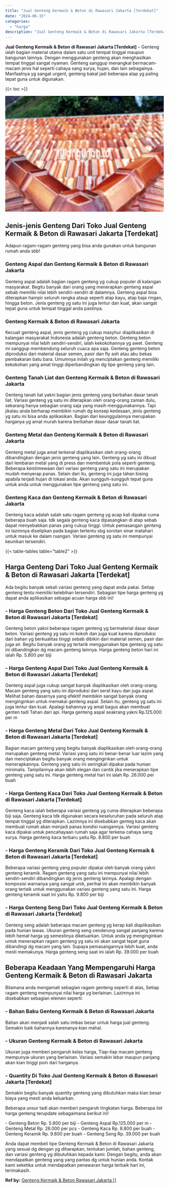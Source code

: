 ```yaml
---
title: "Jual Genteng Kermaik & Beton di Rawasari Jakarta [Terdekat]"
date: "2024-06-15"
categories: 
  - "harga"
description: "Jual Genteng Kermaik & Beton di Rawasari Jakarta [Terdekat]. Anda dapat membeli tipe Genteng Kermaik & Beton di Rawasari Jakarta yang sesuai dg dengan yg dih..."
---
```


**Jual Genteng Kermaik & Beton di Rawasari Jakarta \[Terdekat\]** – Genteng ialah bagian material utama dalam satu unit tempat tinggal maupun bangunan lainnya. Dengan menggunakan genteng akan menghasilkan tempat tinggal sangat nyaman. Genteng sanggup menangkal bermacam-macam jenis hal seperti cahaya sang surya, hujan, dan lain sebagainya. Manfaatnya yg sangat urgent, genteng bakal jadi beberapa atap yg paling tepat guna untuk digunakan.

{{< toc >}}

![Jual Genteng Kermaik & Beton di Rawasari Jakarta [Terdekat]](/images/genteng-minimalis-murah29.png)

## Jenis-jenis Genteng Dari Toko Jual Genteng Kermaik & Beton di Rawasari Jakarta \[Terdekat\]

Adapun ragam-ragam genteng yang bisa anda gunakan untuk bangunan rumah anda sbb!

### Genteng Aspal dan Genteng Kermaik & Beton di Rawasari Jakarta

Genteng aspal adalah bagian ragam genteng yg cukup populer di kalangan masyarakat. Begitu banyak dari orang yang menerapkan genteng aspal sebab memiliki nilai lebih sendiri-sendiri di dalamnya. Genteng aspal bisa diterapkan hampir seluruh rangka ataup seperti atap kayu, atap baja ringan, hingga beton. Jenis genteng yg satu ini juga lentur dan kuat, akan sangat tepat guna untuk tempat tinggal anda pastinya.

### Genteng Kermaik & Beton di Rawasari Jakarta

Kecuali genteng aspal, jenis genteng yg cukup masyhur diaplikasikan di kalangan masyarakat Indonesia adalah genteng beton. Genteng beton mempunyai nilai lebih sendiri-sendiri, ialah kekokohannya yg awet. Genteng ini sanggup membendung seluruh cuaca apa saja. Genteng genteng beton diproduksi dari material dasar semen, pasir dan fly ash atau abu bekas pembakaran batu bara. Umumnya inilah yg menciptakan genteng memiliki kekokohan yang amat tinggi diperbandingkan dg tipe genteng yang lain.

### Genteng Tanah Liat dan Genteng Kermaik & Beton di Rawasari Jakarta

Genteng tanah liat yakni bagian jenis genteng yang berbahan dasar tanah liat. Variasi genteng yg satu ini diterapkan oleh orang-orang zaman dulu, sekarang hanya sebagian orang saja yang masih menggunakannya. Tapi jikalau anda berharap membikin rumah dg konsep kedesaan, jenis genteng yg satu ini bisa anda aplikasikan. Bagian dari keunggulannya merupakan harganya yg amat murah karena berbahan dasar dasar tanah liat.

### Genteng Metal dan Genteng Kermaik & Beton di Rawasari Jakarta

Genteng metal juga amat terkenal diaplikasikan oleh orang-orang dibandingkan dengan jenis genteng yang lain. Genteng yg satu ini dibuat dari lembaran metal yang di press dan membentuk pola seperti genteng. Beberapa keistimewaan dari variasi genteng yang satu ini merupakan mudah menyerap panas. Selain dari itu, genteng ini juga tahan bising apabila terjadi hujan di lokasi anda. Akan sungguh-sungguh tepat guna untuk anda untuk menggunakan tipe genteng yang satu ini.

### Genteng Kaca dan Genteng Kermaik & Beton di Rawasari Jakarta

Genteng kaca adalah salah satu ragam genteng yg acap kali dipakai cuma beberapa buah saja. tdk segala genteng kaca dipasangkan di atap sebab dapat menyebabkan panas yang cukup tinggi. Untuk pemasangan genteng ini lazimnya diselipkan pada bagian tertentu sbg sorotan sinar matahari untuk masuk ke dalam ruangan. Variasi genteng yg satu ini mempunyai keunikan tersendiri.

{{< table-tables table="table2" >}}

## Harga Genteng Dari Toko Jual Genteng Kermaik & Beton di Rawasari Jakarta \[Terdekat\]

Ada begitu banyak sekali variasi genteng yang dapat anda pakai. Setiap genteng tentu memiliki kelebihan tersendiri. Sebagian tipe harga genteng yg dapat anda aplikasikan sebagai acuan harga sbb ini!

### \- Harga Genteng Beton Dari Toko Jual Genteng Kermaik & Beton di Rawasari Jakarta \[Terdekat\]

Genteng beton yakni beberapa ragam genteng yg bermaterial dasar dasar beton. Variasi genteng yg satu ini kokoh dan juga kuat karena diproduksi dari bahan yg berkualitas tinggi sebab dibikin dari material semen, pasir dan juga air. Begitu banyak orang yg tertarik menggunakan tipe genteng yg satu ini dibandingkan dg macam genteng lainnya. Harga genteng beton hari ini ialah Rp. 5.800 per biji

### \- Harga Genteng Aspal Dari Toko Jual Genteng Kermaik & Beton di Rawasari Jakarta \[Terdekat\]

Genteng aspal juga cukup sangat banyak diaplikasikan oleh orang-orang. Macam genteng yang satu ini diproduksi dari serat kayu dan juga aspal. Melihat bahan dasarnya yang efektif membikin sangat banyak orang menginginkan untuk memakai genteng aspal. Selain itu, genteng yg satu ini juga lentur dan kuat. Apalagi bahannya yg amat bagus akan membuat genten tadi Tahan dari api. Harga genteng aspal seakrang yakni Rp.125.000 per m

### \- Harga Genteng Metal Dari Toko Jual Genteng Kermaik & Beton di Rawasari Jakarta \[Terdekat\]

Bagian macam genteng yang begitu banyak diaplikasikan oleh orang-orang merupakan genteng metal. Variasi yang satu ini benar-benar luar lazim yang dan menciptakan begitu banyak orang menginginkan untuk menerapkannya. Genteng yang satu ini seringkali dipakai pada hunian minimalis. Tampilannya akan lebih elegan dan cantik jika menerapkan tipe genteng yang satu ini. Harga genteng metal hari ini ialah Rp. 26.000 per buah

### \- Harga Genteng Kaca Dari Toko Jual Genteng Kermaik & Beton di Rawasari Jakarta \[Terdekat\]

Genteng kaca ialah beberapa variasi genteng yg cuma diterapkan beberapa biji saja. Genteng kaca tdk digunakan secara keseluruhan pada seluruh atap tempat tinggal yg diterapkan. Lazimnya ini disebabkan genteg kaca akan membuat rumah akan menjadi panas kondisi ruangannya. Variasi genteng kaca dipakai untuk pencahayaan rumah saja agar terkena cahaya sang surya. Harga genteng kaca terbaru yaitu Rp. 8.800 per buah

### \- Harga Genteng Keramik Dari Toko Jual Genteng Kermaik & Beton di Rawasari Jakarta \[Terdekat\]

Beberapa variasi genteng yang populer dipakai oleh banyak orang yakni genteng keramik. Ragam genteng yang satu ini mempunyai nilai lebih sendiri-sendiri dibandingkan dg jenis genteng lainnya. Apalagi dengan komposisi warnanya yang sangat unik, perihal ini akan membikin banyak orang tertaik untuk menggunakan variasi genteng yang satu ini. Harga genteng keramik saat ini yaitu Rp. 9.800 per biji

### \- Harga Genteng Seng Dari Toko Jual Genteng Kermaik & Beton di Rawasari Jakarta \[Terdekat\]

Genteng seng adalah beberapa macam genteng yg kerap kali diaplikasikan pada hunian lawas. Ukuran genteng seng cenderung sangat panjang karena lebih hemat harga yg semestinya dikeluarkan. Untuk anda yg menginginkan untuk menerapkan ragam genteng yg satu ini akan sangat tepat guna dibandingi dg macam yang lain. Supaya pemasangannya lebih kuat, anda mesti memakunya. Harga genteng seng saat ini ialah Rp. 39.000 per buah

## Beberapa Keadaan Yang Mempengaruhi Harga Genteng Kermaik & Beton di Rawasari Jakarta

Bilamana anda mengamati sebagian ragam genteng seperti di atas, Setiap ragam genteng mempunyai nilai harga yg berlainan. Lazimnya ini disebabkan sebagian elemen seperti:

### \- Bahan Baku Genteng Kermaik & Beton di Rawasari Jakarta

Bahan akan menjadi salah satu imbas besar untuk harga jual genteng. Semakin baik bahannya karenanya kian mahal.

### \- Ukuran Genteng Kermaik & Beton di Rawasari Jakarta

Ukuran juga memberi pengaruh kelas harga, Tiap-tiap macam genteng mempunyai ukuran yang berlainan. Variasi semakin lebar maupun panjang akan kian tinggi poin dari harganya.

### \- Quantity Di Toko Jual Genteng Kermaik & Beton di Rawasari Jakarta \[Terdekat\]

Semakin begitu banyak quantity genteng yang dibutuhkan maka kian besar biaya yang mesti anda keluarkan.

Beberapa unsur tadi akan memberi pengaruh tingkatan harga. Beberapa list harga genteng terupdate sebagaimana berikut ini!

\- Genteng Beton Rp. 5.800 per biji - Genteng Aspal Rp.125.000 per m - Genteng Metal Rp. 26.000 per pcs - Genteng Kaca Rp. 8.800 per buah - Genteng Keramik Rp. 9.800 per buah - Genteng Seng Rp. 39.000 per buah

Anda dapat membeli tipe Genteng Kermaik & Beton di Rawasari Jakarta yang sesuai dg dengan yg diharapkan, tentukan jumlah, bahan genteng, dan variasi genteng yg dibutuhkan kepada kami. Dengan begitu, anda akan mendapatkan genteng yang yang pantas dg untuk hunian anda. Kontak kami seketika untuk mendapatkan penawaran harga terbaik hari ini, terimakasih.

**Ref by:**  [Genteng Kermaik & Beton  Rawasari Jakarta []](https://id.wikipedia.org/wiki/Genteng)
